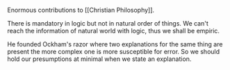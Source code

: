 Enormous contributions to [[Christian Philosophy]].

There is mandatory in logic but not in natural order of things. We can't reach the information of natural world with logic, thus we shall be empiric.

He founded Ockham's razor where two explanations for the same thing are present the more complex one is more susceptible for error. So we should hold our presumptions at minimal when we state an explanation.
